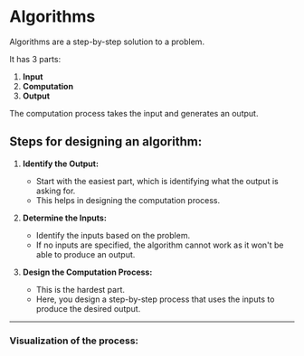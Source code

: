 # Algorithms

Algorithms are a step-by-step solution to a problem.

It has 3 parts:

1. **Input**
2. **Computation**
3. **Output**

The computation process takes the input and generates an output.

## Steps for designing an algorithm:

1. **Identify the Output:**

   - Start with the easiest part, which is identifying what the output is asking for.
   - This helps in designing the computation process.

2. **Determine the Inputs:**

   - Identify the inputs based on the problem.
   - If no inputs are specified, the algorithm cannot work as it won't be able to produce an output.

3. **Design the Computation Process:**
   - This is the hardest part.
   - Here, you design a step-by-step process that uses the inputs to produce the desired output.

---

### Visualization of the process:
